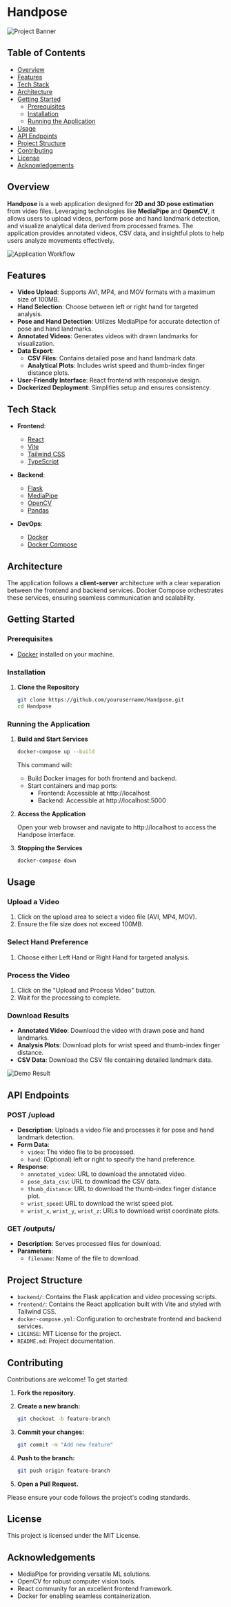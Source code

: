 # Handpose

![Project Banner](frontend/public/hand.svg)

## Table of Contents

- [Overview](#overview)
- [Features](#features)
- [Tech Stack](#tech-stack)
- [Architecture](#architecture)
- [Getting Started](#getting-started)
    - [Prerequisites](#prerequisites)
    - [Installation](#installation)
    - [Running the Application](#running-the-application)
- [Usage](#usage)
- [API Endpoints](#api-endpoints)
- [Project Structure](#project-structure)
- [Contributing](#contributing)
- [License](#license)
- [Acknowledgements](#acknowledgements)

## Overview

**Handpose** is a web application designed for **2D and 3D pose estimation** from video files. Leveraging technologies like **MediaPipe** and **OpenCV**, it allows users to upload videos, perform pose and hand landmark detection, and visualize analytical data derived from processed frames. The application provides annotated videos, CSV data, and insightful plots to help users analyze movements effectively.

![Application Workflow](images/demo.png)

## Features

- **Video Upload**: Supports AVI, MP4, and MOV formats with a maximum size of 100MB.
- **Hand Selection**: Choose between left or right hand for targeted analysis.
- **Pose and Hand Detection**: Utilizes MediaPipe for accurate detection of pose and hand landmarks.
- **Annotated Videos**: Generates videos with drawn landmarks for visualization.
- **Data Export**:
    - **CSV Files**: Contains detailed pose and hand landmark data.
    - **Analytical Plots**: Includes wrist speed and thumb-index finger distance plots.
- **User-Friendly Interface**: React frontend with responsive design.
- **Dockerized Deployment**: Simplifies setup and ensures consistency.

## Tech Stack

- **Frontend**:
    - [React](https://reactjs.org/)
    - [Vite](https://vitejs.dev/)
    - [Tailwind CSS](https://tailwindcss.com/)
    - [TypeScript](https://www.typescriptlang.org/)

- **Backend**:
    - [Flask](https://flask.palletsprojects.com/)
    - [MediaPipe](https://mediapipe.dev/)
    - [OpenCV](https://opencv.org/)
    - [Pandas](https://pandas.pydata.org/)

- **DevOps**:
    - [Docker](https://www.docker.com/)
    - [Docker Compose](https://docs.docker.com/compose/)

## Architecture

The application follows a **client-server** architecture with a clear separation between the frontend and backend services. Docker Compose orchestrates these services, ensuring seamless communication and scalability.

## Getting Started

### Prerequisites

- [Docker](https://www.docker.com/get-started) installed on your machine.

### Installation

1. **Clone the Repository**

     ```bash
     git clone https://github.com/yourusername/Handpose.git
     cd Handpose
     ```

### Running the Application

1. **Build and Start Services**

     ```bash
     docker-compose up --build
     ```

     This command will:
     - Build Docker images for both frontend and backend.
     - Start containers and map ports:
         - Frontend: Accessible at http://localhost
         - Backend: Accessible at http://localhost:5000

2. **Access the Application**

     Open your web browser and navigate to http://localhost to access the Handpose interface.

3. **Stopping the Services**

     ```bash
     docker-compose down
     ```

## Usage

### Upload a Video

1. Click on the upload area to select a video file (AVI, MP4, MOV).
2. Ensure the file size does not exceed 100MB.

### Select Hand Preference

1. Choose either Left Hand or Right Hand for targeted analysis.

### Process the Video

1. Click on the "Upload and Process Video" button.
2. Wait for the processing to complete.

### Download Results

- **Annotated Video**: Download the video with drawn pose and hand landmarks.
- **Analysis Plots**: Download plots for wrist speed and thumb-index finger distance.
- **CSV Data**: Download the CSV file containing detailed landmark data.

![Demo Result](images/demo_result.png)

## API Endpoints

### POST /upload

- **Description**: Uploads a video file and processes it for pose and hand landmark detection.
- **Form Data**:
    - `video`: The video file to be processed.
    - `hand`: (Optional) left or right to specify the hand preference.
- **Response**:
    - `annotated_video`: URL to download the annotated video.
    - `pose_data_csv`: URL to download the CSV data.
    - `thumb_distance`: URL to download the thumb-index finger distance plot.
    - `wrist_speed`: URL to download the wrist speed plot.
    - `wrist_x`, `wrist_y`, `wrist_z`: URLs to download wrist coordinate plots.

### GET /outputs/<filename>

- **Description**: Serves processed files for download.
- **Parameters**:
    - `filename`: Name of the file to download.

## Project Structure

- `backend/`: Contains the Flask application and video processing scripts.
- `frontend/`: Contains the React application built with Vite and styled with Tailwind CSS.
- `docker-compose.yml`: Configuration to orchestrate frontend and backend services.
- `LICENSE`: MIT License for the project.
- `README.md`: Project documentation.

## Contributing

Contributions are welcome! To get started:

1. **Fork the repository.**
2. **Create a new branch:**

     ```bash
     git checkout -b feature-branch
     ```

3. **Commit your changes:**

     ```bash
     git commit -m "Add new feature"
     ```

4. **Push to the branch:**

     ```bash
     git push origin feature-branch
     ```

5. **Open a Pull Request.**

Please ensure your code follows the project's coding standards.

## License

This project is licensed under the MIT License.

## Acknowledgements

- MediaPipe for providing versatile ML solutions.
- OpenCV for robust computer vision tools.
- React community for an excellent frontend framework.
- Docker for enabling seamless containerization.